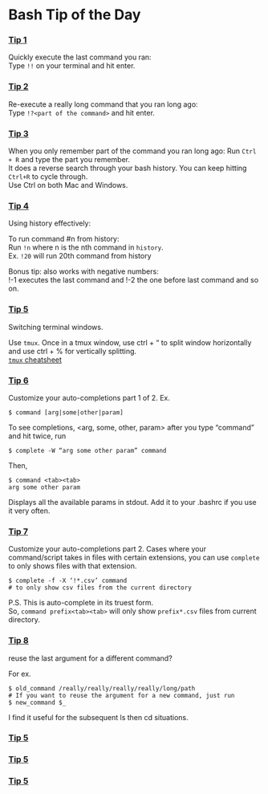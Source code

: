 # Bash Tip of the Day

### [Tip 1](https://www.linkedin.com/posts/smenon8_tipoftheday-bashshell-day1-activity-6775533367044796416-hmx_)  
Quickly execute the last command you ran:   
Type `!!` on your terminal and hit enter.

### [Tip 2](https://www.linkedin.com/posts/smenon8_tipoftheday-day2-bashshell-activity-6775856610268061696-r_QP)
Re-execute a really long command that you ran long ago:   
Type `!?<part of the command>` and hit enter.

### [Tip 3](https://www.linkedin.com/posts/smenon8_day3-tipoftheday-activity-6776234106528387073-ndYh)
When you only remember part of the command you ran long ago:
Run `Ctrl + R` and type the part you remember.   
It does a reverse search through your bash history.
You can keep hitting `Ctrl+R` to cycle through.    
Use Ctrl on both Mac and Windows.

### [Tip 4](https://www.linkedin.com/posts/smenon8_n-day4-tipoftheday-activity-6776577699227017216-mGOK)
Using history effectively:

To run command #n from history:   
Run `!n` where n is the nth command in `history`.   
Ex. `!20` will run 20th command from history


Bonus tip: also works with negative numbers:  
!-1 executes the last command and !-2 the one before last command and so on.


### [Tip 5](https://www.linkedin.com/posts/smenon8_tmux-shortcuts-cheatsheet-activity-6777275974653497344-rcta)
Switching terminal windows.

Use `tmux`.
Once in a tmux window, use ctrl + “ to split window horizontally and use ctrl + % for vertically splitting.   
[`tmux` cheatsheet](http://ow.ly/fBEi50DYpt0)


### [Tip 6](https://www.linkedin.com/posts/smenon8_day6-tipoftheday-part1-activity-6777634916189528065-ZFZt)
Customize your auto-completions part 1 of 2.
Ex. 
```
$ command [arg|some|other|param]
```

To see completions, <arg, some, other, param> after you type “command” and hit <tab> twice, run   
  
```
$ complete -W “arg some other param” command
```
  
Then,
```
$ command <tab><tab>
arg some other param
```
Displays all the available params in stdout. 
Add it to your .bashrc if you use it very often.

### [Tip 7](https://www.linkedin.com/posts/smenon8_tipoftheday-day7-activity-6777997326297509888-4Izy)
Customize your auto-completions part 2.
Cases where your command/script takes in files with certain extensions, you can use `complete` to only shows files with that extension.

```
$ complete -f -X ‘!*.csv’ command
# to only show csv files from the current directory
```

P.S. This is auto-complete in its truest form.  
So, `command prefix<tab><tab>` will only show `prefix*.csv` files from current directory.


### [Tip 8](https://www.linkedin.com/posts/smenon8_tipoftheday-day8-activity-6778359811487727617--me5)
reuse the last argument for a different command?

For ex.
```
$ old_command /really/really/really/really/long/path
# If you want to reuse the argument for a new command, just run
$ new_command $_
```
I find it useful for the subsequent ls then cd situations. 

### [Tip 5]()
### [Tip 5]()
### [Tip 5]()
